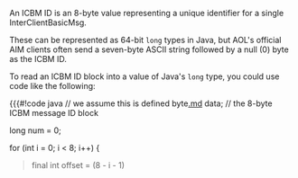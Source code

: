 An ICBM ID is an 8-byte value representing a unique identifier for a single InterClientBasicMsg.

These can be represented as 64-bit `long` types in Java, but AOL's official AIM clients often send a seven-byte ASCII string followed by a null (0) byte as the ICBM ID.

To read an ICBM ID block into a value of Java's `long` type, you could use code like the following:

{{{#!code java
// we assume this is defined
byte[.md](.md) data; // the 8-byte ICBM message ID block

long num = 0;

for (int i = 0; i < 8; i++) {
> final int offset = (8 - i - 1) 